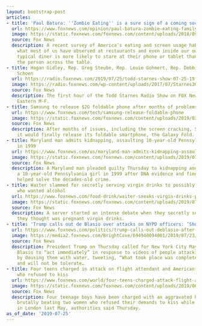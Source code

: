 ```yaml
---
layout: bootstrap-post
articles:
- title: 'Paul Batura: ''Zombie Eating'' is a sure sign of a coming social apocalypse'
  url: https://www.foxnews.com/opinion/paul-batura-zombie-eating-family-screen-time-smartphone-device
  image: https://static.foxnews.com/foxnews.com/content/uploads/2018/09/Texting20iStock.jpg
  source: Fox News
  description: A recent survey of America’s eating and screen usage habits confirms
    what most of us have observed at restaurants and even inside our own homes – the
    typical diner is more likely to stare at their phone or tablet than converse with
    the person across the table.
- title: Hogan Gidley, Rep. Greg Steube, Rep. Louie Gohmert, Rep. Debbie Lesko, Doug
    Schoen
  url: https://radio.foxnews.com/2019/07/25/todd-starnes-show-07-25-19-first-hour/
  image: https://radio.foxnews.com/wp-content/uploads/2017/07/Starnes3000x3000.jpg
  source: Fox News
  description: The first hour of the Todd Starnes Radio Show on FOX News Talk - 12pm
    Eastern M-F.
- title: Samsung to release $2G foldable phone after months of problems
  url: https://www.foxnews.com/tech/samsung-release-foldable-phone
  image: https://static.foxnews.com/foxnews.com/content/uploads/2019/03/Samsung-Galaxy-Fold-Butterfly.jpg
  source: Fox News
  description: After months of issues, including the screen cracking, Samsung said
    it would finally release its foldable smartphone, the Galaxy Fold.
- title: Maryland man admits kidnapping, assaulting 10-year-old Pennsylvania girl
    in 1999
  url: https://www.foxnews.com/us/maryland-man-admits-kidnapping-assaulting-girl-1999
  image: https://static.foxnews.com/foxnews.com/content/uploads/2019/07/AP19205749535409.jpg
  source: Fox News
  description: A Maryland man pleaded guilty Thursday to kidnapping and sexually assaulting
    a 10-year-old Pennsylvania girl in 1999 after DNA evidence and fingerprint technology
    helped solve the decades-old crime.
- title: Waiter slammed for secretly serving virgin drinks to possibly pregnant woman
    who wanted alcohol
  url: https://www.foxnews.com/food-drink/waiter-sneaks-virgin-drinks-pregnant-woman
  image: https://static.foxnews.com/foxnews.com/content/uploads/2019/07/angry-drinker.jpg
  source: Fox News
  description: A server started an intense debate when they secretly served a woman
    they thought was pregnant virgin drinks.
- title: 'Trump calls out de Blasio over attacks on NYPD officers: ‘Should act immediately!’'
  url: https://www.foxnews.com/politics/trump-calls-out-deblasio-after-water-tossed-on-nypd-officers-should-act-immediately
  image: https://media2.foxnews.com/BrightCove/694940094001/2019/07/23/694940094001_6063085464001_6063083903001-vs.jpg
  source: Fox News
  description: President Trump on Thursday called for New York City Mayor Bill de
    Blasio to “act immediately” in response to videos of people attacking NYPD officers
    by dousing them with water, tweeting, “What took place was completely unacceptable,
    and will not be tolerate…
- title: Four teens charged in attack on flight attendant and American girlfriend
    who refused to kiss
  url: https://www.foxnews.com/world/four-teens-charged-attack-flight-attendant-american-girlfriend
  image: https://static.foxnews.com/foxnews.com/content/uploads/2019/06/Chris-and-I-31th.jpg
  source: Fox News
  description: Four teenage boys have been charged with an aggravated hate crime after
    brutally beating two women who refused their demands to kiss while aboard a bus
    in London last May, authorities said Thursday.
as_of_date: '2019-07-25'
---
```


